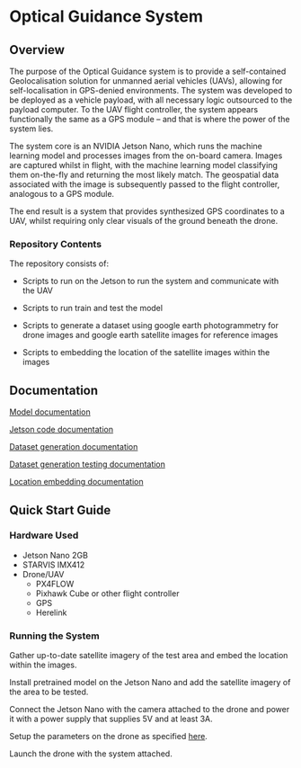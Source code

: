 # Optical Guidance System

## Overview 

The purpose of the Optical Guidance system is to provide a self-contained Geolocalisation solution for unmanned aerial vehicles (UAVs), allowing for self-localisation in GPS-denied environments. The system was developed to be deployed as a vehicle payload, with all necessary logic outsourced to the payload computer. To the UAV flight controller, the system appears functionally the same as a GPS module – and that is where the power of the system lies. 

The system core is an NVIDIA Jetson Nano, which runs the machine learning model and processes images from the on-board camera. Images are captured whilst in flight, with the machine learning model classifying them on-the-fly and returning the most likely match. The geospatial data associated with the image is subsequently passed to the flight controller, analogous to a GPS module. 

The end result is a system that provides synthesized GPS coordinates to a UAV, whilst requiring only clear visuals of the ground beneath the drone. 

### Repository Contents 

The repository consists of: 

- Scripts to run on the Jetson to run the system and communicate with the UAV 

- Scripts to run train and test the model 

- Scripts to generate a dataset using google earth photogrammetry for drone images and google earth satellite images for reference images 

- Scripts to embedding the location of the satellite images within the images 

## Documentation

[Model documentation](model/)

[Jetson code documentation](jetson_code/)

[Dataset generation documentation](dataset_generation/)

[Dataset generation testing documentation](dataset_generation/testing_model_generation/)

[Location embedding documentation](location_embedding/)

## Quick Start Guide

### Hardware Used

- Jetson Nano 2GB
- STARVIS IMX412
- Drone/UAV
    - PX4FLOW
    - Pixhawk Cube or other flight controller
    - GPS
    - Herelink

### Running the System

Gather up-to-date satellite imagery of the test area and embed the location within the images.

Install pretrained model on the Jetson Nano and add the satellite imagery of the area to be tested.

Connect the Jetson Nano with the camera attached to the drone and power it with a power supply that supplies 5V and at least 3A.

Setup the parameters on the drone as specified [here](jetson_code/README.md).

Launch the drone with the system attached.
